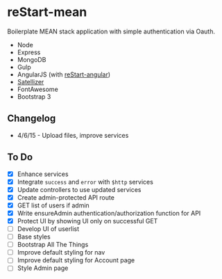 # reStart-mean

Boilerplate MEAN stack application with simple authentication via Oauth.

* Node
* Express
* MongoDB
* Gulp
* AngularJS (with [reStart-angular](https://github.com/kmaida/reStart-angular))
* [Satellizer](https://github.com/sahat/satellizer)
* FontAwesome
* Bootstrap 3

## Changelog

* 4/6/15 - Upload files, improve services

## To Do

- [x] Enhance services
 - [x] Integrate `success` and `error` with `$http` services
 - [x] Update controllers to use updated services
- [x] Create admin-protected API route
 - [x] GET list of users if admin
 - [x] Write ensureAdmin authentication/authorization function for API
 - [x] Protect UI by showing UI only on successful GET
 - [ ] Develop UI of userlist
- [ ] Base styles
 - [ ] Bootstrap All The Things
 - [ ] Improve default styling for nav
 - [ ] Improve default styling for Account page
 - [ ] Style Admin page